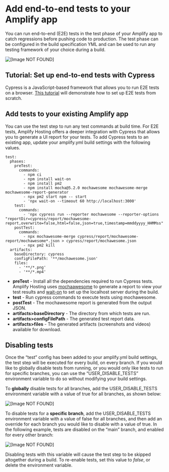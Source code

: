 # Add end\-to\-end tests to your Amplify app<a name="running-tests"></a>

You can run end\-to\-end \(E2E\) tests in the test phase of your Amplify app to catch regressions before pushing code to production\. The test phase can be configured in the build specification YML and can be used to run any testing framework of your choice during a build\.

![\[Image NOT FOUND\]](http://docs.aws.amazon.com/amplify/latest/userguide/images/cypress.png)

## Tutorial: Set up end\-to\-end tests with Cypress<a name="tutorial-set-up-end-to-end-tests-with-cypress"></a>

Cypress is a JavaScript\-based framework that allows you to run E2E tests on a browser\. [This tutorial](http://aws.amazon.com/blogs/mobile/run-end-to-end-cypress-tests-for-your-fullstack-ci-cd-deployment-with-amplify-console/) will demonstrate how to set up E2E tests from scratch\.

## Add tests to your existing Amplify app<a name="add-tests-to-your-existing-amplify-app"></a>

You can use the test step to run any test commands at build time\. For E2E tests, Amplify Hosting offers a deeper integration with Cypress that allows you to generate a UI report for your tests\. To add Cypress tests to an existing app, update your amplify\.yml build settings with the following values\.

```
test:
  phases:
    preTest:
      commands:
        - npm ci
        - npm install wait-on
        - npm install pm2
        - npm install mocha@5.2.0 mochawesome mochawesome-merge mochawesome-report-generator
        - npx pm2 start npm -- start
        - 'npx wait-on --timeout 60 http://localhost:3000'
    test:
      commands:
        - 'npx cypress run --reporter mochawesome --reporter-options "reportDir=cypress/report/mochawesome-report,overwrite=false,html=false,json=true,timestamp=mmddyyyy_HHMMss"'
    postTest:
      commands:
        - npx mochawesome-merge cypress/report/mochawesome-report/mochawesome*.json > cypress/report/mochawesome.json
        - npx pm2 kill
  artifacts:
    baseDirectory: cypress
    configFilePath: '**/mochawesome.json'
    files:
      - '**/*.png'
      - '**/*.mp4'
```
+  **preTest** \- Install all the dependencies required to run Cypress tests\. Amplify Hosting uses [mochaawesome](https://github.com/adamgruber/mochawesome) to generate a report to view your test results and [wait\-on](https://github.com/jeffbski/wait-on) to set up the localhost server during the build\.
+  **test** \- Run cypress commands to execute tests using mochawesome\.
+  **postTest** \- The mochawesome report is generated from the output JSON\.
+  **artifacts>baseDirectory** \- The directory from which tests are run\.
+ **artifacts>configFilePath** \- The generated test report data\.
+  **artifacts>files** \- The generated artifacts \(screenshots and videos\) available for download\.

## Disabling tests<a name="disabling-tests"></a>

Once the “test” config has been added to your amplify\.yml build settings, the test step will be executed for every build, on every branch\. If you would like to globally disable tests from running, or you would only like tests to run for specific branches, you can use the “USER\_DISABLE\_TESTS” environment variable to do so without modifying your build settings\.

To **globally** disable tests for all branches, add the USER\_DISABLE\_TESTS environment variable with a value of true for all branches, as shown below:

![\[Image NOT FOUND\]](http://docs.aws.amazon.com/amplify/latest/userguide/images/disable-test-global.png)

To disable tests for a **specific branch**, add the USER\_DISABLE\_TESTS environment variable with a value of false for all branches, and then add an override for each branch you would like to disable with a value of true\. In the following example, tests are disabled on the “main” branch, and enabled for every other branch:

![\[Image NOT FOUND\]](http://docs.aws.amazon.com/amplify/latest/userguide/images/disable-test-branch.png)

Disabling tests with this variable will cause the test step to be skipped altogether during a build\. To re\-enable tests, set this value to *false*, or delete the environment variable\.
